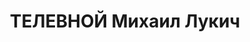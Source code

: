 ---
title: ТЕЛЕВНОЙ Михаил Лукич
description: "1914 р., с. Сохацьке Миргородського р-ну Полтавської обл., українець,\
  \ із селян, освіта початкова. Червоноармієць. \n  Заарештований 2 листопада 1937\
  \ р. Засуджений Верховним Судом СРСР 8 січня 1938 р. за ст. ст. 54-1, 54-8, 54-11\
  \ КК УРСР до розстрілу з конфіскацією особистого майна. Вирок виконано 9 січня 1938\
  \ р. у м. Харків. \n  Реабілітований Полтавською обласною прокуратурою 29 серпня\
  \ 1997 р."
---